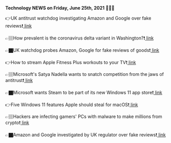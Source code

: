 <b>Technology NEWS on Friday, June 25th, 2021</b> 📡📡📡 

👉UK antitrust watchdog investigating Amazon and Google over fake reviews❗️<a href='https://techblock.club/?p=12737'> link</a>

👉🏽How prevalent is the coronavirus delta variant in Washington?❗️<a href='https://techblock.club/?p=12739'> link</a>

👉🏿UK watchdog probes Amazon, Google for fake reviews of goods❗️<a href='https://techblock.club/?p=12741'> link</a>

👉How to stream Apple Fitness Plus workouts to your TV❗️<a href='https://techblock.club/?p=12743'> link</a>

👉🏽Microsoft's Satya Nadella wants to snatch competition from the jaws of antitrust❗️<a href='https://techblock.club/?p=12745'> link</a>

👉🏿Microsoft wants Steam to be part of its new Windows 11 app store❗️<a href='https://techblock.club/?p=12747'> link</a>

👉Five Windows 11 features Apple should steal for macOS❗️<a href='https://techblock.club/?p=12749'> link</a>

👉🏽Hackers are infecting gamers' PCs with malware to make millions from crypto❗️<a href='https://techblock.club/?p=12751'> link</a>

👉🏿Amazon and Google investigated by UK regulator over fake reviews❗️<a href='https://techblock.club/?p=12753'> link</a>

